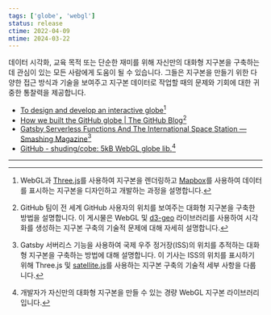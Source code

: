 ```yaml
---
tags: ['globe', 'webgl']
status: release
ctime: 2022-04-09
mtime: 2024-03-22
---
```


데이터 시각화, 교육 목적 또는 단순한 재미를 위해 자신만의 대화형 지구본을 구축하는 데 관심이 있는 모든 사람에게 도움이 될 수 있습니다. 그들은 지구본을 만들기 위한 다양한 접근 방식과 기술을 보여주고 지구본 데이터로 작업할 때의 문제와 기회에 대한 귀중한 통찰력을 제공합니다.

- [To design and develop an interactive globe](https://stripe.com/blog/globe)[^1]
- [How we built the GitHub globe | The GitHub Blog](https://github.blog/2020-12-21-how-we-built-the-github-globe/)[^2]
- [Gatsby Serverless Functions And The International Space Station — Smashing Magazine](https://www.smashingmagazine.com/2021/07/gatsby-serverless-functions-international-space-station/)[^3]
- [GitHub - shuding/cobe: 5kB WebGL globe lib.](https://github.com/shuding/cobe)[^4]

---

[^1]: WebGL과 [Three.js](https://threejs.org/)를 사용하여 지구본을 렌더링하고 [Mapbox](https://www.mapbox.com/)를 사용하여 데이터를 표시하는 지구본을 디자인하고 개발하는 과정을 설명합니다.
[^2]: GitHub 팀이 전 세계 GitHub 사용자의 위치를 보여주는 대화형 지구본을 구축한 방법을 설명합니다. 이 게시물은 WebGL 및 [d3-geo](https://github.com/d3/d3-geo) 라이브러리를 사용하여 시각화를 생성하는 지구본 구축의 기술적 문제에 대해 자세히 설명합니다.
[^3]: Gatsby 서버리스 기능을 사용하여 국제 우주 정거장(ISS)의 위치를 추적하는 대화형 지구본을 구축하는 방법에 대해 설명합니다. 이 기사는 ISS의 위치를 표시하기 위해 Three.js 및 [satellite.js](https://github.com/shashwatak/satellite-js)를 사용하는 지구본 구축의 기술적 세부 사항을 다룹니다.
[^4]: 개발자가 자신만의 대화형 지구본을 만들 수 있는 경량 WebGL 지구본 라이브러리입니다.